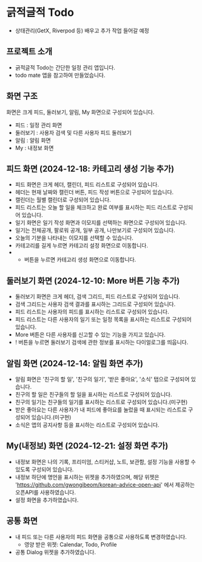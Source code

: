 # 긁적글적 Todo

* 상태관리(GetX, Riverpod 등) 배우고 추가 작업 들어갈 예정

## 프로젝트 소개

- 긁적글적 Todo는 간단한 일정 관리 앱입니다.
- todo mate 앱을 참고하여 만들었습니다.

## 화면 구조

화면은 크게 피드, 둘러보기, 알림, My 화면으로 구성되어 있습니다.

- 피드 : 일정 관리 화면
- 둘러보기 : 사용자 검색 및 다른 사용자 피드 둘러보기
- 알림 : 알림 화면
- My : 내정보 화면

## 피드 화면 (2024-12-18: 카테고리 생성 기능 추가)

- 피드 화면은 크게 헤더, 캘린더, 피드 리스트로 구성되어 있습니다.
- 헤더는 현재 날짜와 캘린더 버튼, 피드 작성 버튼으로 구성되어 있습니다.
- 캘린더는 월별 캘린더로 구성되어 있습니다.
- 피드 리스트는 오늘 할 일을 체크하고 완료 여부를 표시하는 피드 리스트로 구성되어 있습니다.
- 일기 화면은 일기 작성 화면과 이모지를 선택하는 화면으로 구성되어 있습니다.
- 일기는 전체공개, 팔로워 공개, 일부 공개, 나만보기로 구성되어 있습니다.
- 오늘의 기분을 나타내는 이모지를 선택할 수 있습니다.
- 카테고리를 길게 누르면 카테고리 설정 화면으로 이동합니다.
- + 버튼을 누르면 카테고리 생성 화면으로 이동합니다.

## 둘러보기 화면 (2024-12-10: More 버튼 기능 추가)

- 둘러보기 화면은 크게 헤더, 검색 그리드, 피드 리스트로 구성되어 있습니다.
- 검색 그리드는 사용자 검색 결과를 표시하는 그리드로 구성되어 있습니다.
- 피드 리스트는 사용자의 피드를 표시하는 리스트로 구성되어 있습니다.
- 피드 리스트는 다른 사용자의 일기 또는 일정 목록을 표시하는 리스트로 구성되어 있습니다.
- More 버튼은 다른 사용자를 신고할 수 있는 기능을 가지고 있습니다.
- ! 버튼을 누르면 둘러보기 검색에 관한 정보를 표시하는 다이얼로그를 띄웁니다.

## 알림 화면 (2024-12-14: 알림 화면 추가)

- 알림 화면은 '친구의 할 일', '친구의 일기', '받은 좋아요', '소식' 탭으로 구성되어 있습니다.
- 친구의 할 일은 친구들의 할 일을 표시하는 리스트로 구성되어 있습니다.
- 친구의 일기는 친구들의 일기를 표시하는 리스트로 구성되어 있습니다.(미구현)
- 받은 좋아요는 다른 사용자가 내 피드에 좋아요를 눌렀을 때 표시되는 리스트로 구성되어 있습니다.(미구현)
- 소식은 앱의 공지사항 등을 표시하는 리스트로 구성되어 있습니다.

## My(내정보) 화면 (2024-12-21: 설정 화면 추가)

- 내정보 화면은 나의 기록, 프리미엄, 스티커샵, 노트, 보관함, 설정 기능을 사용할 수 있도록 구성되어 있습니다.
- 내정보 하단에 명언을 표시하는 위젯을 추가하였으며, 해당 위젯은 'https://github.com/gwongibeom/korean-advice-open-api' 에서 제공하는 오픈API를 사용하였습니다.
- 설정 화면을 추가하였습니다.

## 공통 화면

- 내 피드 또는 다른 사용자의 피드 화면을 공통으로 사용하도록 변경하였습니다.
    - 영양 받은 위젯: Calendar, Todo, Profile
- 공통 Dialog 위젯을 추가하였습니다.
